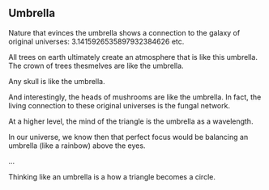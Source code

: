 ## Umbrella

Nature that evinces the umbrella shows a connection to the galaxy of original universes: 3.1415926535897932384626 etc.

All trees on earth ultimately create an atmosphere that is like this umbrella. The crown of trees thesmelves are like the umbrella.

Any skull is like the umbrella.

And interestingly, the heads of mushrooms are like the umbrella. In fact, the living connection to these original universes is the fungal network.

At a higher level, the mind of the triangle is the umbrella as a wavelength.

In our universe, we know then that perfect focus would be balancing an umbrella (like a rainbow) above the eyes.

...

Thinking like an umbrella is a how a triangle becomes a circle.